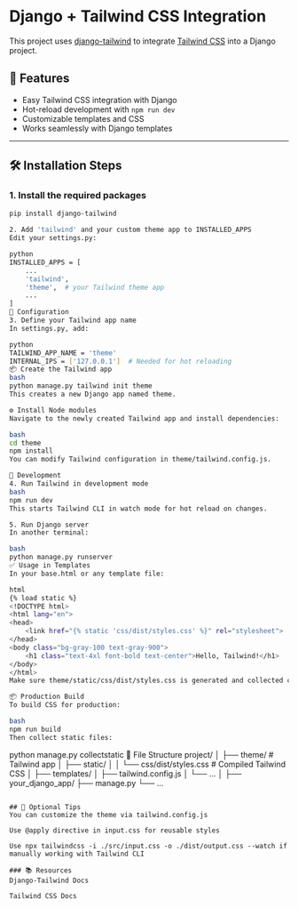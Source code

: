 # Django + Tailwind CSS Integration

This project uses [django-tailwind](https://github.com/timonweb/django-tailwind) to integrate [Tailwind CSS](https://tailwindcss.com/) into a Django project.

## 🚀 Features

- Easy Tailwind CSS integration with Django
- Hot-reload development with `npm run dev`
- Customizable templates and CSS
- Works seamlessly with Django templates

---

## 🛠️ Installation Steps

### 1. Install the required packages

```bash
pip install django-tailwind

2. Add 'tailwind' and your custom theme app to INSTALLED_APPS
Edit your settings.py:

python
INSTALLED_APPS = [
    ...
    'tailwind',
    'theme',  # your Tailwind theme app
    ...
]
🧾 Configuration
3. Define your Tailwind app name
In settings.py, add:

python
TAILWIND_APP_NAME = 'theme'
INTERNAL_IPS = ['127.0.0.1']  # Needed for hot reloading
📦 Create the Tailwind app
bash
python manage.py tailwind init theme
This creates a new Django app named theme.

⚙️ Install Node modules
Navigate to the newly created Tailwind app and install dependencies:

bash
cd theme
npm install
You can modify Tailwind configuration in theme/tailwind.config.js.

👷 Development
4. Run Tailwind in development mode
bash
npm run dev
This starts Tailwind CLI in watch mode for hot reload on changes.

5. Run Django server
In another terminal:

bash
python manage.py runserver
✅ Usage in Templates
In your base.html or any template file:

html
{% load static %}
<!DOCTYPE html>
<html lang="en">
<head>
    <link href="{% static 'css/dist/styles.css' %}" rel="stylesheet">
</head>
<body class="bg-gray-100 text-gray-900">
    <h1 class="text-4xl font-bold text-center">Hello, Tailwind!</h1>
</body>
</html>
Make sure theme/static/css/dist/styles.css is generated and collected correctly.

📦 Production Build
To build CSS for production:

bash
npm run build
Then collect static files:

```
python manage.py collectstatic
📁 File Structure
project/
│
├── theme/                    # Tailwind app
│   ├── static/
│   │   └── css/dist/styles.css  # Compiled Tailwind CSS
│   ├── templates/
│   ├── tailwind.config.js
│   └── ...
│
├── your_django_app/
├── manage.py
└── ...
```

## 🧹 Optional Tips
You can customize the theme via tailwind.config.js

Use @apply directive in input.css for reusable styles

Use npx tailwindcss -i ./src/input.css -o ./dist/output.css --watch if manually working with Tailwind CLI

### 📚 Resources
Django-Tailwind Docs

Tailwind CSS Docs


